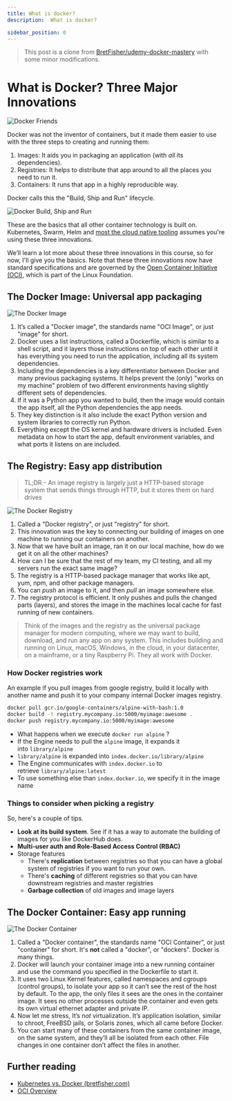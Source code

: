 ```yaml
---
title: What is docker?
description:  What is docker?

sidebar_position: 0
---
```


> This post is a clone from [BretFisher/udemy-docker-mastery](https://github.com/BretFisher/udemy-docker-mastery) with some minor modifications.

# What is Docker? Three Major Innovations

![Docker Friends](/img/web-development/docker/intro/docker-friends.png)

Docker was not the inventor of containers, but it made them easier to use with the three steps to creating and running them:

1. Images: It aids you in packaging an application (with *all* its dependencies).
2. Registries: It helps to distribute that app around to all the places you need to run it.
3. Containers: It runs that app in a highly reproducible way.

Docker calls this the "Build, Ship and Run" lifecycle.

![Docker Build, Ship and Run](/img/web-development/docker/intro/build-ship-run.excalidraw.png)

These are the basics that all other container technology is built on. Kubernetes, Swarm, Helm and [most the cloud native tooling](https://landscape.cncf.io/) assumes you're using these three innovations.

We’ll learn a lot more about these three innovations in this course, so for now, I'll give you the basics. Note that these three innovations now have standard specifications and are governed by the [Open Container Initiative (OCI)](https://opencontainers.org/about/overview/), which is part of the Linux Foundation.

## The Docker Image: Universal app packaging

![The Docker Image](/img/web-development/docker/intro/image-basics.excalidraw.png)

1. It’s called a "Docker image", the standards name "OCI Image", or just "image" for short.
2. Docker uses a list instructions, called a Dockerfile, which is similar to a shell script, and it layers those instructions on top of each other until it has everything you need to run the application, including all its system dependencies.
3. Including the dependencies is a key differentiator between Docker and many previous packaging systems. It helps prevent the (only) "works on my machine" problem of two different environments having slightly different sets of dependencies.
4. If it was a Python app you wanted to build, then the image would contain the app itself, all the Python dependencies the app needs.
5. They key distinction is it also include the exact Python version and system libraries to correctly run Python.
6. Everything except the OS kernel and hardware drivers is included. Even metadata on how to start the app, default environment variables, and what ports it listens on are included.

## The Registry: Easy app distribution

> TL;DR - An image registry is largely just a HTTP-based storage system that sends things through HTTP, but it stores them on hard drives

![The Docker Registry](/img/web-development/docker/intro/registry-basics.excalidraw.png)

1. Called a "Docker registry", or just "registry" for short.
1. This innovation was the key to connecting our building of images on one machine to running our containers on another.
1. Now that we have built an image, ran it on our local machine, how do we get it on all the other machines?
1. How can I be sure that the rest of my team, my CI testing, and all my servers run the exact same image?
1. The registry is a HTTP-based package manager that works like apt, yum, npm, and other package managers.
1. You can *push* an image to it, and then *pull* an image somewhere else.
1. The registry protocol is efficient. It only pushes and pulls the changed parts (layers), and stores the image in the machines local cache for fast running of new containers.

> Think of the images and the registry as the universal package manager for modern computing, where we may want to build, download, and run any app on any system. This includes building and running on Linux, macOS, Windows, in the cloud, in your datacenter, on a mainframe, or a tiny Raspberry Pi. They all work with Docker.

### How Docker registries work

An example if you pull images from google registry, build it locally with another name and push it to your company internal Docker images registry.
```bash
docker pull gcr.io/google-containers/alpine-with-bash:1.0
docker build -t registry.mycompany.io:5000/myimage:awesome .
docker push registry.mycompany.io:5000/myimage:awesome
```

- What happens when we execute `docker run alpine` ?
- If the Engine needs to pull the `alpine` image, it expands it into `library/alpine`
- `library/alpine` is expanded into `index.docker.io/library/alpine`
- The Engine communicates with `index.docker.io` to retrieve `library/alpine:latest`
- To use something else than `index.docker.io`, we specify it in the image name



### Things to consider when picking a registry

So, here's a couple of tips. 

- **Look at its build system**. See if it has a way to automate the building of images for you like DockerHub does. 
- **Multi-user auth and Role-Based Access Control (RBAC)**
- Storage features
    - There's **replication** between registries so that you can have a global system of registries if you want to run your own. 
    - There's **caching** of different registries so that you can have downstream registries and master registries
    - **Garbage collection** of old images and image layers

## The Docker Container: Easy app running

![The Docker Container](/img/web-development/docker/intro/container-basics.excalidraw.png)

 1. Called a "Docker container", the standards name "OCI Container", or just "container" for short. It's **not** called a "docker", or "dockers". Docker is many things.
 2. Docker will launch your container image into a new running container and use the command you specified in the Dockerfile to start it.
 3. It uses two Linux Kernel features, called namespaces and cgroups (control groups), to isolate your app so it can’t see the rest of the host by default. To the app, the only files it sees are the ones in the container image. It sees no other processes outside the container and even gets its own virtual ethernet adapter and private IP.
 4. Now let me stress, It’s *not* virtualization. It’s application isolation, similar to chroot, FreeBSD jails, or Solaris zones, which all came before Docker.
 5. You can start many of these containers from the same container image, on the same system, and they’ll all be isolated from each other. File changes in one container don’t affect the files in another.


## Further reading

- [Kubernetes vs. Docker (bretfisher.com)](https://www.bretfisher.com/kubernetes-vs-docker/)
- [OCI Overview](https://opencontainers.org/about/overview/)